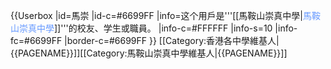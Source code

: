 {{Userbox
  |id=馬崇
  |id-c=#6699FF
  |info=这个用戶是'''[[馬鞍山崇真中學|<font color="#6699FF">馬鞍山崇真中學</font>]]'''的校友、学生或職員。
  |info-c=#FFFFFF
  |info-s=10
  |info-fc=#6699FF
  |border-c=#6699FF
}}
<includeonly>[[Category:香港各中學維基人|{{PAGENAME}}]][[Category:馬鞍山崇真中學維基人|{{PAGENAME}}‎]]
</includeonly>
<noinclude>
<p style="clear: both; padding-top: 2em">
</noinclude>